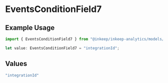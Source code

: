 # EventsConditionField7

## Example Usage

```typescript
import { EventsConditionField7 } from "@inkeep/inkeep-analytics/models/components";

let value: EventsConditionField7 = "integrationId";
```

## Values

```typescript
"integrationId"
```